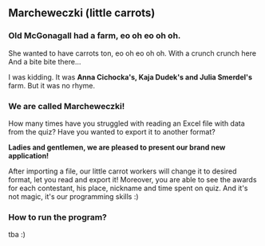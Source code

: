 ## Marcheweczki (little carrots)


### Old McGonagall had a farm, eo oh eo oh oh.
She wanted to have carrots ton, eo oh eo oh oh.
With a crunch crunch here
And a bite bite there...

I was kidding. It was **Anna Cichocka's, Kaja Dudek's and Julia Smerdel's** farm. But it was no rhyme.

### We are called Marcheweczki!

How many times have you struggled with reading an Excel file with data from the quiz? Have you wanted to export it to another format? 

**Ladies and gentlemen, we are pleased to present our brand new application!**

After importing a file, our little carrot workers will change it to desired format, let you read  and export it! Moreover, you are able to see the awards for each contestant, his place, nickname and time spent on quiz. And it's not magic, it's our programming skills :)
 

### How to run the program?
 tba :)

